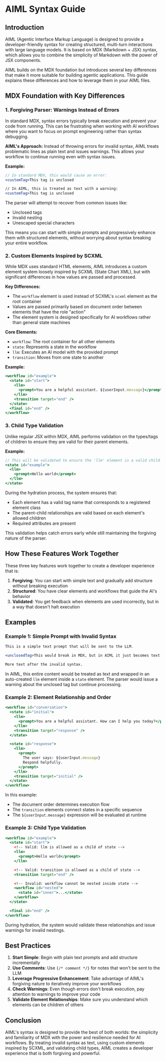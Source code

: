 # AIML Syntax Guide

## Introduction

AIML (Agentic Interface Markup Language) is designed to provide a developer-friendly syntax for creating structured, multi-turn interactions with large language models. It is based on MDX (Markdown + JSX) syntax, which allows you to combine the simplicity of Markdown with the power of JSX components.

AIML builds on the MDX foundation but introduces several key differences that make it more suitable for building agentic applications. This guide explains these differences and how to leverage them in your AIML files.

## MDX Foundation with Key Differences

### 1. Forgiving Parser: Warnings Instead of Errors

In standard MDX, syntax errors typically break execution and prevent your code from running. This can be frustrating when working with AI workflows where you want to focus on prompt engineering rather than syntax debugging.

**AIML's Approach:** Instead of throwing errors for invalid syntax, AIML treats problematic lines as plain text and issues warnings. This allows your workflow to continue running even with syntax issues.

**Example:**

```jsx
// In standard MDX, this would cause an error:
<customTag>This tag is unclosed

// In AIML, this is treated as text with a warning:
<customTag>This tag is unclosed
```

The parser will attempt to recover from common issues like:

- Unclosed tags
- Invalid nesting
- Unescaped special characters

This means you can start with simple prompts and progressively enhance them with structured elements, without worrying about syntax breaking your entire workflow.

### 2. Custom Elements Inspired by SCXML

While MDX uses standard HTML elements, AIML introduces a custom element system loosely inspired by SCXML (State Chart XML), but with significant differences in how values are passed and processed.

**Key Differences:**

- The `workflow` element is used instead of SCXML's `scxml` element as the root container
- Values are passed primarily based on document order between elements that have the role "action"
- The element system is designed specifically for AI workflows rather than general state machines

**Core Elements:**

- `workflow`: The root container for all other elements
- `state`: Represents a state in the workflow
- `llm`: Executes an AI model with the provided prompt
- `transition`: Moves from one state to another

**Example:**

```jsx
<workflow id="example">
  <state id="start">
    <llm>
      <prompt>You are a helpful assistant. ${userInput.message}</prompt>
    </llm>
    <transition target="end" />
  </state>
  <final id="end" />
</workflow>
```

### 3. Child Type Validation

Unlike regular JSX within MDX, AIML performs validation on the types/tags of children to ensure they are valid for their parent elements.

**Example:**

```jsx
// This will be validated to ensure the 'llm' element is a valid child of 'state'
<state id="example">
  <llm>
    <prompt>Hello world</prompt>
  </llm>
</state>
```

During the hydration process, the system ensures that:

- Each element has a valid tag name that corresponds to a registered element class
- The parent-child relationships are valid based on each element's allowed children
- Required attributes are present

This validation helps catch errors early while still maintaining the forgiving nature of the parser.

## How These Features Work Together

These three key features work together to create a developer experience that is:

1. **Forgiving**: You can start with simple text and gradually add structure without breaking execution
2. **Structured**: You have clear elements and workflows that guide the AI's behavior
3. **Validated**: You get feedback when elements are used incorrectly, but in a way that doesn't halt execution

## Examples

### Example 1: Simple Prompt with Invalid Syntax

```jsx
This is a simple text prompt that will be sent to the LLM.

<unclosedTag>This would break in MDX, but in AIML it just becomes text

More text after the invalid syntax.
```

In AIML, this entire content would be treated as text and wrapped in an auto-created `llm` element inside a `state` element. The parser would issue a warning about the unclosed tag but continue processing.

### Example 2: Element Relationship and Order

```jsx
<workflow id="conversation">
  <state id="initial">
    <llm>
      <prompt>You are a helpful assistant. How can I help you today?</prompt>
    </llm>
    <transition target="response" />
  </state>

  <state id="response">
    <llm>
      <prompt>
        The user says: ${userInput.message}
        Respond helpfully.
      </prompt>
    </llm>
    <transition target="initial" />
  </state>
</workflow>
```

In this example:

- The document order determines execution flow
- The `transition` elements connect states in a specific sequence
- The `${userInput.message}` expression will be evaluated at runtime

### Example 3: Child Type Validation

```jsx
<workflow id="example">
  <state id="start">
    <!-- Valid: llm is allowed as a child of state -->
    <llm>
      <prompt>Hello world</prompt>
    </llm>

    <!-- Valid: transition is allowed as a child of state -->
    <transition target="end" />

    <!-- Invalid: workflow cannot be nested inside state -->
    <workflow id="nested">
      <state id="inner">...</state>
    </workflow>
  </state>

  <final id="end" />
</workflow>
```

During hydration, the system would validate these relationships and issue warnings for invalid nestings.

## Best Practices

1. **Start Simple**: Begin with plain text prompts and add structure incrementally
2. **Use Comments**: Use `{/* comment */}` for notes that won't be sent to the LLM
3. **Leverage Progressive Enhancement**: Take advantage of AIML's forgiving nature to iteratively improve your workflows
4. **Check Warnings**: Even though errors don't break execution, pay attention to warnings to improve your code
5. **Validate Element Relationships**: Make sure you understand which elements can be children of others

## Conclusion

AIML's syntax is designed to provide the best of both worlds: the simplicity and familiarity of MDX with the power and resilience needed for AI workflows. By treating invalid syntax as text, using custom elements inspired by SCXML, and validating child types, AIML creates a developer experience that is both forgiving and powerful.
